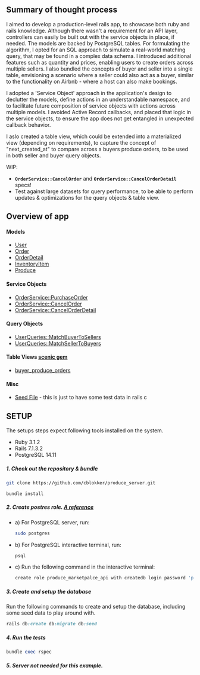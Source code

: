 ## Summary of thought process

I aimed to develop a production-level rails app, to showcase both ruby and rails knowledge. Although there wasn't a requirement for an API layer, controllers can easily be built out with the service objects in place, if needed. The models are backed by PostgreSQL tables. For formulating the algorithm, I opted for an SQL approach to simulate a real-world matching query, that may be found in a complex data schema. I introduced additional features such as quantity and prices, enabling users to create orders across multiple sellers. I also bundled the concepts of buyer and seller into a single table, envisioning a scenario where a seller could also act as a buyer, similar to the functionality on Airbnb - where a host can also make bookings.

I adopted a 'Service Object' approach in the application's design to declutter the models, define actions in an understandable namespace, and to facilitate future composition of service objects with actions across multiple models. I avoided Active Record callbacks, and placed that logic in the service objects, to ensure the app does not get entangled in unexpected callback behavior.

I aslo created a table view, which could be extended into a materialized view (depending on requirements), to capture the concept of "next_created_at" to compare across a buyers produce orders, to be used in both seller and buyer query objects.

WIP:
- **`OrderService::CancelOrder`** and **`OrderService::CancelOrderDetail`** specs!
- Test against large datasets for query performance, to be able to perform updates & optimizations for the query objects & table view.



## Overview of app

#### Models
- [User](https://github.com/cblokker/produce_server/blob/main/app/models/user.rb)
- [Order](https://github.com/cblokker/produce_server/blob/main/app/models/order.rb)
- [OrderDetail](https://github.com/cblokker/produce_server/blob/main/app/models/order_detail.rb)
- [InventoryItem](https://github.com/cblokker/produce_server/blob/main/app/models/inventory_item.rb)
- [Produce](https://github.com/cblokker/produce_server/blob/main/app/models/produce.rb)

#### Service Objects
- [OrderService::PurchaseOrder](https://github.com/cblokker/produce_server/blob/main/app/services/order_service/purchase_order.rb)
- [OrderService::CancelOrder](https://github.com/cblokker/produce_server/blob/main/app/services/order_service/cancel_order.rb)
- [OrderService::CancelOrderDetail](https://github.com/cblokker/produce_server/blob/main/app/services/order_service/cancel_order_detail.rb)

#### Query Objects
- [UserQueries::MatchBuyerToSellers](https://github.com/cblokker/produce_server/blob/main/app/queries/user_queries/match_buyer_to_sellers.rb)
- [UserQueries::MatchSellerToBuyers](https://github.com/cblokker/produce_server/blob/main/app/queries/user_queries/match_seller_to_buyers.rb)

#### Table Views [scenic gem](https://github.com/scenic-views/scenic)
- [buyer_produce_orders](https://github.com/cblokker/produce_server/blob/main/db/views/buyer_produce_orders_v01.sql)

#### Misc
- [Seed File](https://github.com/cblokker/produce_server/blob/main/db/seeds.rb) - this is just to have some test data in rails c


## SETUP

The setups steps expect following tools installed on the system.

- Ruby 3.1.2
- Rails 7.1.3.2
- PostgreSQL 14.11

##### 1. Check out the repository & bundle

```bash
git clone https://github.com/cblokker/produce_server.git
```

```bash
bundle install
```

##### 2. Create postres role. [A reference](https://www.digitalocean.com/community/tutorials/how-to-set-up-ruby-on-rails-with-postgres)
 - a) For PostgreSQL server, run:
   ```bash
   sudo postgres
   ```
 - b) For PostgreSQL interactive terminal, run:
   ```bash
   psql
   ```
 - c) Run the following command in the interactive terminal:
 
   ```bash
   create role produce_marketpalce_api with createdb login password 'password1';
   ```


##### 3. Create and setup the database

Run the following commands to create and setup the database, including some seed data to play around with.

```ruby
rails db:create db:migrate db:seed
```

##### 4. Run the tests


```ruby
bundle exec rspec
```

##### 5. Server not needed for this example.




